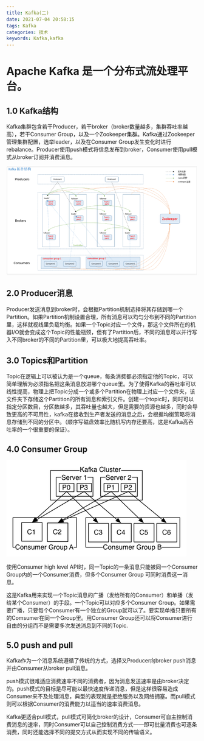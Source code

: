 ```yaml
---
title: Kafka(二)
date: 2021-07-04 20:58:15
tags: Kafka
categories: 技术
keywords: Kafka,kafka
---
```

# **Apache Kafka 是一个分布式流处理平台。**

## 1.0 Kafka结构

Kafka集群包含若干Producer，若干broker（broker数量越多，集群吞吐率越高），若干Consumer Group，以及一个Zookeeper集群。Kafka通过Zookeeper管理集群配置，选举leader，以及在Consumer Group发生变化时进行rebalance。Producer使用push模式将信息发布到broker，Consumer使用pull模式从broker订阅并消费消息。

![](/images/kafka/kafka_02.png)

## 2.0 Producer消息

Producer发送消息到broker时，会根据Partition机制选择将其存储到哪一个Partition。如果Partition机制设置合理，所有消息可以均匀分布到不同的Partition里，这样就视线里负载均衡。如果一个Topic对应一个文件，那这个文件所在的机器I/O就会变成这个Topic的性能瓶颈，但有了Partition后，不同的消息可以并行写入不同broker的不同的Partition里，可以极大地提高吞吐率。

## 3.0 Topics和Partition

Topic在逻辑上可以被认为是一个queue，每条消费都必须指定他的Topic，可以简单理解为必须指名把这条消息放进哪个queue里。为了使得Kafka的吞吐率可以线性提高，物理上把Topic分成一个或多个Partition在物理上对应一个文件夹，该文件夹下存储这个Partition的所有消息和索引文件。创建一个topic时，同时可以指定分区数目，分区数越多，其吞吐量也越大，但是需要的资源也越多，同时会导致更高的不可用性，kafka在接收到生产者发送的消息之后，会根据均衡策略将消息存储到不同的分区中。（顺序写磁盘效率比随机写内存还要高，这是Kafka高吞吐率的一个很重要的保证）。

## 4.0 Consumer Group

![](/images/kafka/consumer_groups.png)

使用Consumer high level API时，同一Topic的一条消息只能被同一个Consumer Group内的一个Consumer消费，但多个Consumer Group 可同时消费这一消息。

这是Kafka用来实现一个Topic消息的广播（发给所有的Consumer）和单播（发给某个Consumer）的手段。一个Topic可以对应多个Consumer Group。如果需要广播，只要每个Consumer有一个独立的Group就可以了。要实现单播只要所有的Comsumer在同一个Group里。用Consumer Group还可以将Consumer进行自由的分组而不是需要多次发送消息到不同的Topic.


## 5.0 push and pull

Kafka作为一个消息系统遵循了传统的方式，选择又Producer向broker push消息并由Consumer从broker pull消息。

push模式很难适应消费速率不同的消费者，因为消息发送速率是由broker决定的。push模式的目标是尽可能以最快速度传递消息，但是这样很容易造成Consumer来不及处理消息，典型的表现就是拒绝服务以及网络拥塞。而pull模式则可以根据Consumer的消费能力以适当的速率消费消息。

Kafka更适合pull模式，pull模式可简化broker的设计，Consumer可自主控制消费消息的速率，同时Consumer可以自己控制消费方式——即可批量消费也可逐条消费，同时还能选择不同的提交方式从而实现不同的传输语义。